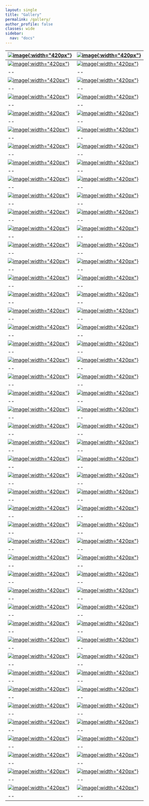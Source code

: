 ```yaml
---
layout: single
title: "Gallery"
permalink: /gallery/
author_profile: false
classes: wide
sidebar:
  nav: "docs"
---
```

[![image](/assets/images/Gallery/Picture39.jpg){:width="420px"}](https://doi.org/10.3390/drones3030060) | [![image](/assets/images/Gallery/Picture40.jpg){:width="420px"}](https://doi.org/10.3390/drones3030060) 
--|--
[![image](/assets/images/Gallery/Picture41.jpg){:width="420px"}](https://doi.org/10.3390/drones3030060) | [![image](/assets/images/Gallery/Picture42.jpg){:width="420px"}](https://doi.org/10.3390/drones3030060) 
--|--
[![image](/assets/images/Gallery/Picture43.jpg){:width="420px"}](https://doi.org/10.3390/drones3030060) | [![image](/assets/images/Gallery/Picture44.jpg){:width="420px"}](https://doi.org/10.3390/drones3030060) 
--|--
[![image](/assets/images/Gallery/Picture45.jpg){:width="420px"}](https://doi.org/10.3390/drones3030060) | [![image](/assets/images/Gallery/Picture46.jpg){:width="420px"}](https://doi.org/10.3390/drones3030060) 
--|--
[![image](/assets/images/Gallery/Picture47.jpg){:width="420px"}](https://doi.org/10.3390/drones3030060) | [![image](/assets/images/Gallery/Picture48.jpg){:width="420px"}](https://doi.org/10.3390/drones3030060) 
--|--
[![image](/assets/images/Gallery/Picture49.jpg){:width="420px"}](https://doi.org/10.3390/drones3030060) | [![image](/assets/images/Gallery/Picture50.jpg){:width="420px"}](https://doi.org/10.3390/drones3030060) 
--|--
[![image](/assets/images/Gallery/Picture51.jpg){:width="420px"}](https://doi.org/10.3390/drones3030060) | [![image](/assets/images/Gallery/Picture52.jpg){:width="420px"}](https://doi.org/10.3390/drones3030060) 
--|--
[![image](/assets/images/Gallery/Picture53.jpg){:width="420px"}](https://doi.org/10.3390/drones3030060) | [![image](/assets/images/Gallery/Picture54.jpg){:width="420px"}](https://doi.org/10.3390/drones3030060) 
--|--
[![image](/assets/images/Gallery/Picture55.jpg){:width="420px"}](https://doi.org/10.3390/drones3030060) | [![image](/assets/images/Gallery/Picture56.jpg){:width="420px"}](https://doi.org/10.3390/drones3030060) 
--|--
[![image](/assets/images/Gallery/Picture57.jpg){:width="420px"}](https://doi.org/10.3390/drones3030060) | [![image](/assets/images/Gallery/Picture58.jpg){:width="420px"}](https://doi.org/10.3390/drones3030060) 
--|--
[![image](/assets/images/Gallery/Picture1.jpg){:width="420px"}](https://doi.org/10.3390/drones3030060) | [![image](/assets/images/Gallery/Picture2.jpg){:width="420px"}](https://doi.org/10.3390/drones3030060) 
--|--
[![image](/assets/images/Gallery/Picture5.jpg){:width="420px"}](https://doi.org/10.3390/drones3030060) | [![image](/assets/images/Gallery/Picture6.jpg){:width="420px"}](https://doi.org/10.3390/drones3030060) 
--|--
[![image](/assets/images/Gallery/Picture7.jpg){:width="420px"}](https://doi.org/10.3390/drones3030060) | [![image](/assets/images/Gallery/Picture8.jpg){:width="420px"}](https://doi.org/10.3390/drones3030060) 
--|--
[![image](/assets/images/Gallery/Picture9.jpg){:width="420px"}](https://doi.org/10.3390/drones3030060) | [![image](/assets/images/Gallery/Picture10.jpg){:width="420px"}](https://doi.org/10.3390/drones3030060) 
--|--
[![image](/assets/images/Gallery/Picture11.jpg){:width="420px"}](https://doi.org/10.3390/drones3030060) | [![image](/assets/images/Gallery/Picture12.jpg){:width="420px"}](https://doi.org/10.3390/drones3030060) 
--|--
[![image](/assets/images/Gallery/Picture13.jpg){:width="420px"}](https://doi.org/10.3390/drones3030060) | [![image](/assets/images/Gallery/Picture14.jpg){:width="420px"}](https://doi.org/10.3390/drones3030060) 
--|--
[![image](/assets/images/Gallery/Picture15.jpg){:width="420px"}](https://doi.org/10.3390/drones3030060) | [![image](/assets/images/Gallery/Picture16.jpg){:width="420px"}](https://doi.org/10.3390/drones3030060) 
--|--
[![image](/assets/images/Gallery/Picture17.jpg){:width="420px"}](https://doi.org/10.3390/drones3030060) | [![image](/assets/images/Gallery/Picture18.jpg){:width="420px"}](https://doi.org/10.3390/drones3030060) 
--|--
[![image](/assets/images/Gallery/Picture19.jpg){:width="420px"}](https://doi.org/10.3390/drones3030060) | [![image](/assets/images/Gallery/Picture20.jpg){:width="420px"}](https://doi.org/10.3390/drones3030060) 
--|--
[![image](/assets/images/Gallery/Picture21.jpg){:width="420px"}](https://doi.org/10.3390/drones3030060) | [![image](/assets/images/Gallery/Picture22.jpg){:width="420px"}](https://doi.org/10.3390/drones3030060) 
--|--
[![image](/assets/images/Gallery/Picture23.jpg){:width="420px"}](https://doi.org/10.3390/drones3030060) | [![image](/assets/images/Gallery/Picture24.jpg){:width="420px"}](https://doi.org/10.3390/drones3030060) 
--|--
[![image](/assets/images/Gallery/Picture25.jpg){:width="420px"}](https://doi.org/10.3390/drones3030060) | [![image](/assets/images/Gallery/Picture26.jpg){:width="420px"}](https://doi.org/10.3390/drones3030060) 
--|--
[![image](/assets/images/Gallery/Picture27.jpg){:width="420px"}](https://doi.org/10.3390/drones3030060) | [![image](/assets/images/Gallery/Picture4.jpg){:width="420px"}](https://doi.org/10.3390/drones3030060) 
--|--
[![image](/assets/images/Gallery/Picture29.jpg){:width="420px"}](https://doi.org/10.3390/drones3030060) | [![image](/assets/images/Gallery/Picture30.jpg){:width="420px"}](https://doi.org/10.3390/drones3030060) 
--|--
[![image](/assets/images/Gallery/Picture31.jpg){:width="420px"}](https://doi.org/10.3390/drones3030060) | [![image](/assets/images/Gallery/Picture32.jpg){:width="420px"}](https://doi.org/10.3390/drones3030060) 
--|--
[![image](/assets/images/Gallery/Picture33.jpg){:width="420px"}](https://doi.org/10.3390/drones3030060) | [![image](/assets/images/Gallery/Picture34.jpg){:width="420px"}](https://doi.org/10.3390/drones3030060) 
--|--
[![image](/assets/images/Gallery/Picture35.jpg){:width="420px"}](https://doi.org/10.3390/drones3030060) | [![image](/assets/images/Gallery/Picture36.jpg){:width="420px"}](https://doi.org/10.3390/drones3030060) 
--|--
[![image](/assets/images/Gallery/Picture37.jpg){:width="420px"}](https://doi.org/10.3390/drones3030060) | [![image](/assets/images/Gallery/Picture38.jpg){:width="420px"}](https://doi.org/10.3390/drones3030060) 
--|--
[![image](/assets/images/Gallery/Picture59.jpg){:width="420px"}](https://doi.org/10.3390/drones3030060) | [![image](/assets/images/Gallery/Picture60.jpg){:width="420px"}](https://doi.org/10.3390/drones3030060) 
--|--
[![image](/assets/images/Gallery/Picture61.jpg){:width="420px"}](https://doi.org/10.3390/drones3030060) | [![image](/assets/images/Gallery/Picture62.jpg){:width="420px"}](https://doi.org/10.3390/drones3030060) 
--|--
[![image](/assets/images/Gallery/Picture63.jpg){:width="420px"}](https://doi.org/10.3390/drones3030060) | [![image](/assets/images/Gallery/Picture64.jpg){:width="420px"}](https://doi.org/10.3390/drones3030060) 
--|--
[![image](/assets/images/Gallery/Picture65.jpg){:width="420px"}](https://doi.org/10.3390/drones3030060) | [![image](/assets/images/Gallery/Picture66.jpg){:width="420px"}](https://doi.org/10.3390/drones3030060) 
--|--
[![image](/assets/images/Gallery/Picture67.jpg){:width="420px"}](https://doi.org/10.3390/drones3030060) | [![image](/assets/images/Gallery/Picture68.jpg){:width="420px"}](https://doi.org/10.3390/drones3030060) 
--|--
[![image](/assets/images/Gallery/Picture69.jpg){:width="420px"}](https://doi.org/10.3390/drones3030060) | [![image](/assets/images/Gallery/Picture70.jpg){:width="420px"}](https://doi.org/10.3390/drones3030060) 
--|--
[![image](/assets/images/Gallery/Picture71.jpg){:width="420px"}](https://doi.org/10.3390/drones3030060) | [![image](/assets/images/Gallery/Picture72.jpg){:width="420px"}](https://doi.org/10.3390/drones3030060) 
--|--
[![image](/assets/images/Gallery/Picture73.jpg){:width="420px"}](https://doi.org/10.3390/drones3030060) | [![image](/assets/images/Gallery/Picture74.jpg){:width="420px"}](https://doi.org/10.3390/drones3030060) 
--|--
[![image](/assets/images/Gallery/Picture75.jpg){:width="420px"}](https://doi.org/10.3390/drones3030060) | [![image](/assets/images/Gallery/Picture76.jpg){:width="420px"}](https://doi.org/10.3390/drones3030060) 
--|--
[![image](/assets/images/Gallery/Picture77.jpg){:width="420px"}](https://doi.org/10.3390/drones3030060) | [![image](/assets/images/Gallery/Picture78.jpg){:width="420px"}](https://doi.org/10.3390/drones3030060) 
--|--
[![image](/assets/images/Gallery/Picture79.jpg){:width="420px"}](https://doi.org/10.3390/drones3030060) | [![image](/assets/images/Gallery/Picture80.jpg){:width="420px"}](https://doi.org/10.3390/drones3030060) 
--|--
[![image](/assets/images/Gallery/Picture81.jpg){:width="420px"}](https://doi.org/10.3390/drones3030060) | [![image](/assets/images/Gallery/Picture82.jpg){:width="420px"}](https://doi.org/10.3390/drones3030060) 
--|--
[![image](/assets/images/Gallery/Picture83.jpg){:width="420px"}](https://doi.org/10.3390/drones3030060) | [![image](/assets/images/Gallery/Picture84.jpg){:width="420px"}](https://doi.org/10.3390/drones3030060) 
--|--
[![image](/assets/images/Gallery/Picture85.jpg){:width="420px"}](https://doi.org/10.3390/drones3030060) | [![image](/assets/images/Gallery/Picture86.jpg){:width="420px"}](https://doi.org/10.3390/drones3030060) 
--|--
[![image](/assets/images/Gallery/Picture87.jpg){:width="420px"}](https://doi.org/10.3390/drones3030060) | [![image](/assets/images/Gallery/Picture88.jpg){:width="420px"}](https://doi.org/10.3390/drones3030060) 
--|--
[![image](/assets/images/Gallery/Picture87.jpg){:width="420px"}](https://doi.org/10.3390/drones3030060) | [![image](/assets/images/Gallery/Picture88.jpg){:width="420px"}](https://doi.org/10.3390/drones3030060) 
--|--
[![image](/assets/images/Gallery/Picture89.jpg){:width="420px"}](https://doi.org/10.3390/drones3030060) | [![image](/assets/images/Gallery/Picture90.jpg){:width="420px"}](https://doi.org/10.3390/drones3030060) 
--|--
[![image](/assets/images/Gallery/Picture91.jpg){:width="420px"}](https://doi.org/10.3390/drones3030060) | [![image](/assets/images/Gallery/Picture92.jpg){:width="420px"}](https://doi.org/10.3390/drones3030060) 
--|--

